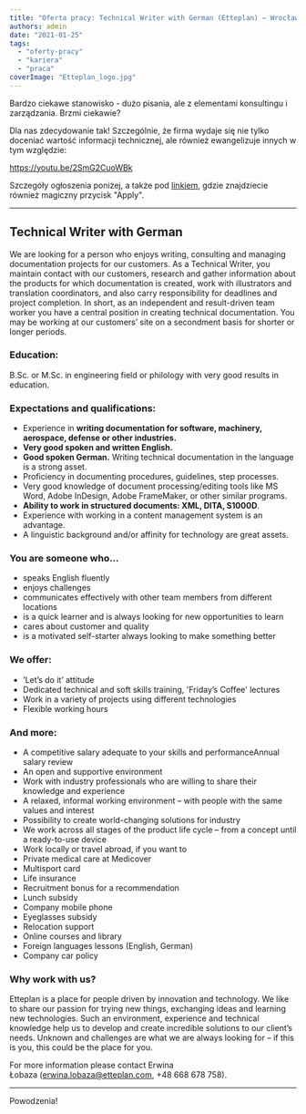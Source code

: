 ```yaml
---
title: "Oferta pracy: Technical Writer with German (Etteplan) – Wrocław/zdalnie"
authors: admin
date: "2021-01-25"
tags:
  - "oferty-pracy"
  - "kariera"
  - "praca"
coverImage: "Etteplan_logo.jpg"
---
```


Bardzo ciekawe stanowisko - dużo pisania, ale z elementami konsultingu i
zarządzania. Brzmi ciekawie?

Dla nas zdecydowanie tak! Szczególnie, że firma wydaje się nie tylko doceniać
wartość informacji technicznej, ale również ewangelizuje innych w tym względzie:

https://youtu.be/2SmG2CuoWBk

Szczegóły ogłoszenia poniżej, a także pod
[linkiem](https://candidate.hr-manager.net/ApplicationInit.aspx?cid=1522&ProjectId=147710&DepartmentId=18983&MediaId=5&SkipAdvertisement=False),
gdzie znajdziecie również magiczny przycisk "Apply".

---

## Technical Writer with German

We are looking for a person who enjoys writing, consulting and managing
documentation projects for our customers. As a Technical Writer, you maintain
contact with our customers, research and gather information about the products
for which documentation is created, work with illustrators and translation
coordinators, and also carry responsibility for deadlines and project
completion. In short, as an independent and result-driven team worker you have a
central position in creating technical documentation. You may be working at our
customers’ site on a secondment basis for shorter or longer periods.

### Education:

B.Sc. or M.Sc. in engineering field or philology with very good results in
education.

### Expectations and qualifications:

- Experience in **writing documentation for software, machinery, aerospace,
  defense or other industries.**
- **Very good spoken and written English.**
- **Good spoken German.** Writing technical documentation in the language is a
  strong asset.
- Proficiency in documenting procedures, guidelines, step processes.
- Very good knowledge of document processing/editing tools like MS Word, Adobe
  InDesign, Adobe FrameMaker, or other similar programs.
- **Ability to work in structured documents: XML, DITA, S1000D**.
- Experience with working in a content management system is an advantage.
- A linguistic background and/or affinity for technology are great assets.

### You are someone who…

- speaks English fluently
- enjoys challenges
- communicates effectively with other team members from different locations
- is a quick learner and is always looking for new opportunities to learn
- cares about customer and quality
- is a motivated self-starter always looking to make something better

### We offer:

- ’Let’s do it’ attitude
- Dedicated technical and soft skills training, 'Friday’s Coffee' lectures
- Work in a variety of projects using different technologies
- Flexible working hours

### And more:

- A competitive salary adequate to your skills and performanceAnnual salary
  review
- An open and supportive environment
- Work with industry professionals who are willing to share their knowledge and
  experience
- A relaxed, informal working environment – with people with the same values and
  interest
- Possibility to create world-changing solutions for industry
- We work across all stages of the product life cycle – from a concept until a
  ready-to-use device
- Work locally or travel abroad, if you want to
- Private medical care at Medicover
- Multisport card
- Life insurance
- Recruitment bonus for a recommendation
- Lunch subsidy
- Company mobile phone
- Eyeglasses subsidy
- Relocation support
- Online courses and library
- Foreign languages lessons (English, German)
- Company car policy

### Why work with us?

Etteplan is a place for people driven by innovation and technology. We like to
share our passion for trying new things, exchanging ideas and learning new
technologies. Such an environment, experience and technical knowledge help us to
develop and create incredible solutions to our client’s needs. Unknown and
challenges are what we are always looking for – if this is you, this could be
the place for you.

For more information please contact Erwina Łobaza (erwina.lobaza@etteplan.com,
+48 668 678 758).

---

Powodzenia!
